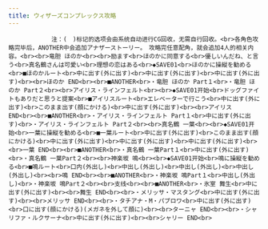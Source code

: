 ```yaml
---
title: ウィザーズコンプレックス攻略
---
```


                注：(　)标记的选项会由系统自动进行CG回收，无需自行回收。<br>各角色攻略完毕后，ANOTHER中会追加アナザーストーリー。　攻略完任意配角，就会追加4人的相关内容。<br><br>竜胆 ほのか<br><br>励ます<br>ほのかに同意する<br>優しいんだね、と言う<br>真名鶴さんは可愛い<br>理想の恋はある<br>◆SAVE01<br>ほのかに操縦を勧める<br>■ほのかルート<br>中に出す(外に出す)<br>中に出す(外に出す)<br>中に出す(外に出す)<br><br>ほのか END<br><br>■ANOTHER<br>・竜胆 ほのか Part１<br>・竜胆 ほのか Part２<br><br>アイリス・ラインフェルト<br><br>◆SAVE01开始<br>ドッグファイトもありだと思うと提案<br>■アイリスルート<br>エレベーターで行こう<br>中に出す(外に出す)<br>このまま出す(顔にかける)<br>中に出す(外に出す)<br><br>アイリス END<br><br>■ANOTHER<br>・アイリス・ラインフェルト Part１<br>中に出す(外に出す)<br>・アイリス・ラインフェルト Part２<br><br>真名鶴 一葉<br><br>◆SAVE01开始<br>一葉に操縦を勧める<br>■一葉ルート<br>中に出す(外に出す)<br>このまま出す(顔にかける)<br>中に出す(外に出す)<br>中に出す(外に出す)<br>中に出す(外に出す)<br><br>一葉 END<br><br>■ANOTHER<br>・真名鶴 一葉Part１<br>中に出す(外に出す)<br>・真名鶴 一葉Part２<br><br>神楽坂 鳴<br><br>◆SAVE01开始<br>鳴に操縦を勧める<br>■鳴ルート<br>口内(外出し)<br>中出し(外出し)<br>中出し(外出し)<br>中出し(外出し)<br><br>鳴 END<br><br>■ANOTHER<br>・神楽坂 鳴Part１<br>中出し(外出し)<br>・神楽坂 鳴Part２<br><br>支线<br><br>■ANOTHER<br>・氷室 舞生<br>中に出す(外に出す)<br><br>舞生 END<br><br>・メリッサ・マスタング<br>中に出す(外に出す)<br><br>メリッサ END<br><br>・タチアナ・M・パブロワ<br>中に出す(外に出す)<br>口に出す(顔にかける)(メガネを外して顔に)<br><br>ターニャ END<br><br>・シャリファ・ルクサーナ<br>中に出す(外に出す)<br><br>シャリー END<br>
              
